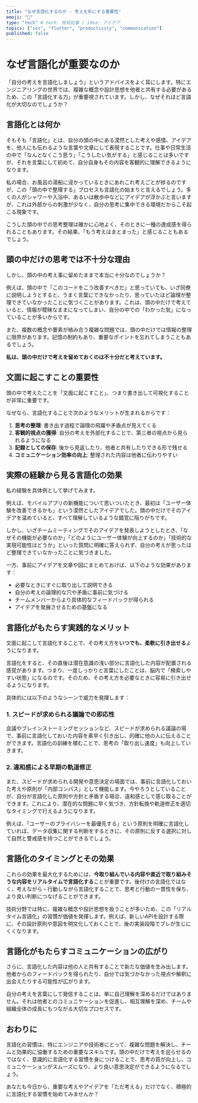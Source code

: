```yaml
---
title: "なぜ言語化するのか - 考えを形にする重要性"
emoji: "🕌"
type: "tech" # tech: 技術記事 / idea: アイデア
topics: ["ios", "flutter", "productivity", "communication"]
published: false
---
```


# なぜ言語化が重要なのか

「自分の考えを言語化しましょう」というアドバイスをよく耳にします。特にエンジニアリングの世界では、複雑な概念や設計思想を他者と共有する必要があるため、この「言語化する力」が重要視されています。しかし、なぜそれほど言語化が大切なのでしょうか？

## 言語化とは何か

そもそも「言語化」とは、自分の頭の中にある漠然とした考えや感情、アイデアを、他人にも伝わるような言葉や文章にして表現することです。仕事や日常生活の中で「なんとなくこう思う」「こうしたい気がする」と感じることは多いですが、それを言葉にして初めて、自分自身もその内容を客観的に理解できるようになります。

私の場合、お風呂の湯船に浸かっているときにあれこれ考えごとが捗るのですが、この「頭の中で整理する」プロセスも言語化の始まりと言えるでしょう。多くの人がシャワーや入浴中、あるいは散歩中などにアイデアが浮かぶと言いますが、これは外部からの刺激が少なく、自分の思考に集中できる環境だからこそ起こる現象です。

こうした頭の中での思考整理は確かに心地よく、そのときに一種の達成感を得られることもあります。その結果、「もう考えはまとまった」と感じることもあるでしょう。

## 頭の中だけの思考では不十分な理由

しかし、頭の中の考え事に留めたままで本当に十分なのでしょうか？

例えば、頭の中で「このコードをこう改善すべきだ」と思っていても、いざ同僚に説明しようとすると、うまく言葉にできなかったり、思っていたほど論理が整理できていなかったことに気づくことがあります。これは、頭の中だけで考えていると、情報が曖昧なままになってしまい、自分の中での「わかった気」になっていることが多いからです。

また、複数の概念や要素が絡み合う複雑な問題では、頭の中だけでは情報の整理に限界があります。記憶の制約もあり、重要なポイントを忘れてしまうこともあるでしょう。

**私は、頭の中だけで考えを留めておくのは不十分だと考えています。**

## 文面に起こすことの重要性

頭の中で考えたことを「文面に起こすこと」、つまり書き出して可視化することが非常に重要です。

なぜなら、言語化することで次のようなメリットが生まれるからです：

1. **思考の整理**: 書き出す過程で論理の飛躍や矛盾点が見えてくる
2. **客観的視点の獲得**: 自分の考えを外部化することで、第三者の視点から見られるようになる
3. **記録としての保存**: 後から見返したり、他者と共有したりできる形で残せる
4. **コミュニケーション効率の向上**: 整理された内容は他者に伝わりやすい

## 実際の経験から見る言語化の効果

私の経験を具体例として挙げてみます。

例えば、モバイルアプリの新機能について思いついたとき、最初は「ユーザー体験を改善できるかも」という漠然としたアイデアでした。頭の中だけでそのアイデアを温めていると、すべて理解しているような錯覚に陥りがちです。

しかし、いざチームミーティングでそのアイデアを発表しようとしたとき、「なぜその機能が必要なのか」「どのようにユーザー体験が向上するのか」「技術的な実現可能性はどうか」といった質問に明確に答えられず、自分の考えが思ったほど整理できていなかったことに気づきました。

一方、事前にアイデアを文章や図にまとめておけば、以下のような効果があります：

- 必要なときにすぐに取り出して説明できる
- 自分の考えの論理的な穴や矛盾に事前に気づける
- チームメンバーからより具体的なフィードバックが得られる
- アイデアを発展させるための基盤になる

## 言語化がもたらす実践的なメリット

文面に起こして言語化することで、その考え方を**いつでも、柔軟に引き出せる**ようになります。

言語化をすると、その直後は潜在意識の浅い部分に言語化した内容が配置される感覚があります。つまり、一度しっかりと言葉にしたことは、脳内で「検索しやすい状態」になるのです。そのため、その考え方を必要なときに容易に引き出せるようになります。

具体的には以下のようなシーンで威力を発揮します：

### 1. スピードが求められる議論での即応性

会議やブレインストーミングセッションなど、スピードが求められる議論の場で、事前に言語化しておいた内容を素早く引き出し、的確に他の人に伝えることができます。言語化の訓練を積むことで、思考の「取り出し速度」も向上していきます。

### 2. 違和感による早期の軌道修正

また、スピードが求められる開発や意思決定の場面では、事前に言語化しておいた考えや原則が「内部コンパス」として機能します。今やろうとしていることが、自分が言語化した原則や方針と矛盾する場合、違和感として感じ取ることができます。これにより、潜在的な問題に早く気づき、方針転換や軌道修正を適切なタイミングで行えるようになります。

例えば、「ユーザーのプライバシーを最優先する」という原則を明確に言語化していれば、データ収集に関する判断をするときに、その原則に反する選択に対して自然と警戒感を持つことができるでしょう。

## 言語化のタイミングとその効果

これらの効果を最大化するためには、**今取り組んでいる内容や直近で取り組みそうな内容をリアルタイムで言語化する**ことが重要です。後付けの言語化ではなく、考えながら・行動しながら言語化することで、思考と行動の一貫性を保ち、より良い判断につなげることができます。

技術分野では特に、複雑な概念や設計思想を扱うことが多いため、この「リアルタイム言語化」の習慣が価値を発揮します。例えば、新しいAPIを設計する際に、その設計原則や意図を明文化しておくことで、後の実装段階でブレが生じにくくなります。

## 言語化がもたらすコミュニケーションの広がり

さらに、言語化した内容は他の人と共有することで新たな価値を生み出します。他者からのフィードバックを得られたり、自分では気づかなかった視点や解釈に出会えたりする可能性が広がります。

自分の考えを言葉にして発信することは、単に自己理解を深めるだけではありません。それは他者とのコミュニケーションを促進し、相互理解を深め、チームや組織全体の成長にもつながる大切なプロセスです。

## おわりに

言語化の習慣は、特にエンジニアや技術者にとって、複雑な問題を解決し、チームと効果的に協働するための重要なスキルです。頭の中だけで考えを巡らせるのではなく、意識的に言語化する習慣を身につけることで、思考の質が向上し、コミュニケーションがスムーズになり、より良い意思決定ができるようになるでしょう。

あなたも今日から、重要な考えやアイデアを「ただ考える」だけでなく、積極的に言語化する習慣を始めてみませんか？
